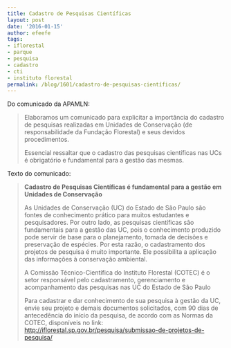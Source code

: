 ```yaml
---
title: Cadastro de Pesquisas Científicas
layout: post
date: '2016-01-15'
author: efeefe
tags:
- iflorestal
- parque
- pesquisa
- cadastro
- cti
- instituto florestal
permalink: /blog/1601/cadastro-de-pesquisas-científicas/
---
```


Do comunicado da APAMLN:

> Elaboramos um comunicado para explicitar a importância do cadastro de pesquisas realizadas em Unidades de Conservação (de responsabilidade da Fundação Florestal) e seus devidos procedimentos.   
>   
> Essencial ressaltar que o cadastro das pesquisas científicas nas UCs é obrigatório e fundamental para a gestão das mesmas.

Texto do comunicado:

> **Cadastro de Pesquisas Científicas é fundamental para a gestão em Unidades de Conservação**
>
> As Unidades de Conservação (UC) do Estado de São Paulo são fontes de conhecimento prático para muitos estudantes e pesquisadores. Por outro lado, as pesquisas científicas são fundamentais para a gestão das UC, pois o conhecimento produzido pode servir de base para o planejamento, tomada de decisões e preservação de espécies. Por esta razão, o cadastramento dos projetos de pesquisa é muito importante. Ele possibilita a aplicação das informações à conservação ambiental.
>
> A Comissão Técnico-Científica do Instituto Florestal (COTEC) é o setor responsável pelo cadastramento, gerenciamento e acompanhamento das pesquisas nas UC do Estado de São Paulo
>
> Para cadastrar e dar conhecimento de sua pesquisa à gestão da UC, envie seu projeto e demais documentos solicitados, com 90 dias de antecedência do início da pesquisa, de acordo com as Normas da COTEC, disponíveis no link: http://iflorestal.sp.gov.br/pesquisa/submissao-de-projetos-de-pesquisa/